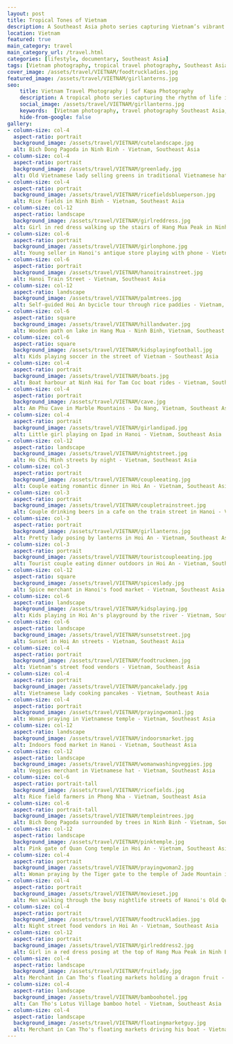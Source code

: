 ```yaml
---
layout: post
title: Tropical Tones of Vietnam
description: A Southeast Asia photo series capturing Vietnam’s vibrant street scenes, lush tones, and natural light — blending documentary and lifestyle photography. Created with a focus on everyday life, atmosphere, and visual storytelling.
location: Vietnam
featured: true
main_category: travel
main_category_url: /travel.html
categories: [lifestyle, documentary, Southeast Asia]
tags: [Vietnam photography, tropical travel photography, Southeast Asia photographer, documentary lifestyle, Sof Kapa Photography]
cover_image: /assets/travel/VIETNAM/foodtruckladies.jpg
featured_image: /assets/travel/VIETNAM/girllanterns.jpg
seo:
    title: Vietnam Travel Photography | Sof Kapa Photography
    description: A tropical photo series capturing the rhythm of life in Vietnam — street scenes, warm tones, and lush textures through a documentary lens.
    social_image: /assets/travel/VIETNAM/girllanterns.jpg
    keywords:  [Vietnam photography, travel photography Southeast Asia, street photography Vietnam, tropical travel images, Sof Kapa Photography]
    hide-from-google: false 
gallery:
- column-size: col-4
  aspect-ratio: portrait
  background_image: /assets/travel/VIETNAM/cutelandscape.jpg
  alt: Bich Dong Pagoda in Ninh Binh - Vietnam, Southeast Asia
- column-size: col-4
  aspect-ratio: portrait
  background_image: /assets/travel/VIETNAM/greenlady.jpg
  alt: Old Vietnamese lady selling greens in traditional Vietnamese hat - Vietnam, Southeast Asia
- column-size: col-4
  aspect-ratio: portrait
  background_image: /assets/travel/VIETNAM/ricefieldsblueperson.jpg
  alt: Rice fields in Ninh Binh - Vietnam, Southeast Asia
- column-size: col-12
  aspect-ratio: landscape
  background_image: /assets/travel/VIETNAM/girlreddress.jpg
  alt: Girl in red dress walking up the stairs of Hang Mua Peak in Ninh Binh - Vietnam, Southeast Asia
- column-size: col-6
  aspect-ratio: portrait
  background_image: /assets/travel/VIETNAM/girlonphone.jpg
  alt: Young seller in Hanoi's antique store playing with phone - Vietnam, Southeast Asia
- column-size: col-6
  aspect-ratio: portrait
  background_image: /assets/travel/VIETNAM/hanoitrainstreet.jpg
  alt: Hanoi Train Street - Vietnam, Southeast Asia
- column-size: col-12
  aspect-ratio: landscape
  background_image: /assets/travel/VIETNAM/palmtrees.jpg
  alt: Self-guided Hoi An bycicle tour through rice paddies - Vietnam, Southeast Asia
- column-size: col-6
  aspect-ratio: square
  background_image: /assets/travel/VIETNAM/hillandwater.jpg
  alt: Wooden path on lake in Hang Mua - Ninh Binh, Vietnam, Southeast Asia
- column-size: col-6
  aspect-ratio: square
  background_image: /assets/travel/VIETNAM/kidsplayingfootball.jpg
  alt: Kids playing soccer in the street of Vietnam - Southeast Asia
- column-size: col-4
  aspect-ratio: portrait
  background_image: /assets/travel/VIETNAM/boats.jpg
  alt: Boat harbour at Ninh Hai for Tam Coc boat rides - Vietnam, Southeast Asia
- column-size: col-4
  aspect-ratio: portrait
  background_image: /assets/travel/VIETNAM/cave.jpg
  alt: Am Phu Cave in Marble Mountains - Da Nang, Vietnam, Southeast Asia
- column-size: col-4
  aspect-ratio: portrait
  background_image: /assets/travel/VIETNAM/girlandipad.jpg
  alt: Little girl playing on Ipad in Hanoi - Vietnam, Southeast Asia
- column-size: col-12
  aspect-ratio: landscape
  background_image: /assets/travel/VIETNAM/nightstreet.jpg
  alt: Ho Chi Minh streets by night - Vietnam, Southeast Asia
- column-size: col-3
  aspect-ratio: portrait
  background_image: /assets/travel/VIETNAM/coupleeating.jpg
  alt: Couple eating romantic dinner in Hoi An - Vietnam, Southeast Asia
- column-size: col-3
  aspect-ratio: portrait
  background_image: /assets/travel/VIETNAM/coupletrainstreet.jpg
  alt: Couple drinking beers in a cafe on the train street in Hanoi - Vietnam, Southeast Asia
- column-size: col-3
  aspect-ratio: portrait
  background_image: /assets/travel/VIETNAM/girllanterns.jpg
  alt: Pretty lady posing by lanterns in Hoi An - Vietnam, Southeast Asia
- column-size: col-3
  aspect-ratio: portrait
  background_image: /assets/travel/VIETNAM/touristcoupleeating.jpg
  alt: Tourist couple eating dinner outdoors in Hoi An - Vietnam, Southeast Asia
- column-size: col-12
  aspect-ratio: square
  background_image: /assets/travel/VIETNAM/spiceslady.jpg
  alt: Spice merchant in Hanoi's food market - Vietnam, Southeast Asia
- column-size: col-6
  aspect-ratio: landscape
  background_image: /assets/travel/VIETNAM/kidsplaying.jpg
  alt: Kids playing in Hoi An's playground by the river - Vietnam, Southeast Asia
- column-size: col-6
  aspect-ratio: landscape
  background_image: /assets/travel/VIETNAM/sunsetstreet.jpg
  alt: Sunset in Hoi An streets - Vietnam, Southeast Asia
- column-size: col-4
  aspect-ratio: portrait
  background_image: /assets/travel/VIETNAM/foodtruckmen.jpg
  alt: Vietnam's street food vendors - Vietnam, Southeast Asia
- column-size: col-4
  aspect-ratio: portrait
  background_image: /assets/travel/VIETNAM/pancakelady.jpg
  alt: Vietnamese lady cooking pancakes - Vietnam, Southeast Asia
- column-size: col-4
  aspect-ratio: portrait
  background_image: /assets/travel/VIETNAM/prayingwoman1.jpg
  alt: Woman praying in Vietnamese temple - Vietnam, Southeast Asia
- column-size: col-12
  aspect-ratio: landscape
  background_image: /assets/travel/VIETNAM/indoorsmarket.jpg 
  alt: Indoors food market in Hanoi - Vietnam, Southeast Asia
- column-size: col-12
  aspect-ratio: landscape
  background_image: /assets/travel/VIETNAM/womanwashingveggies.jpg
  alt: Veggies merchant in Vietnamese hat - Vietnam, Southeast Asia 
- column-size: col-6
  aspect-ratio: portrait-tall
  background_image: /assets/travel/VIETNAM/ricefields.jpg
  alt: Rice field farmers in Phong Nha - Vietnam, Southeast Asia
- column-size: col-6
  aspect-ratio: portrait-tall
  background_image: /assets/travel/VIETNAM/templeintrees.jpg
  alt: Bich Dong Pagoda surrounded by trees in Ninh Binh - Vietnam, Southeast Asia
- column-size: col-12
  aspect-ratio: landscape
  background_image: /assets/travel/VIETNAM/pinktemple.jpg
  alt: Pink gate of Quan Cong temple in Hoi An - Vietnam, Southeast Asia
- column-size: col-4
  aspect-ratio: portrait
  background_image: /assets/travel/VIETNAM/prayingwoman2.jpg
  alt: Woman praying by the Tiger gate to the temple of Jade Mountain in Hanoi - Vietnam, Southeast Asia
- column-size: col-4
  aspect-ratio: portrait
  background_image: /assets/travel/VIETNAM/movieset.jpg
  alt: Men walking through the busy nightlife streets of Hanoi's Old Quarter - Vietnam, Southeast Asia
- column-size: col-4
  aspect-ratio: portrait
  background_image: /assets/travel/VIETNAM/foodtruckladies.jpg
  alt: Night street food vendors in Hoi An - Vietnam, Southeast Asia
- column-size: col-12
  aspect-ratio: portrait
  background_image: /assets/travel/VIETNAM/girlreddress2.jpg
  alt: Girl in a red dress posing at the top of Hang Mua Peak in Ninh Binh - Vietnam, Southeast Asia
- column-size: col-4
  aspect-ratio: landscape
  background_image: /assets/travel/VIETNAM/fruitlady.jpg
  alt: Merchant in Can Tho's floating markets holding a dragon fruit - Vietnam, Southeast Asia
- column-size: col-4
  aspect-ratio: landscape
  background_image: /assets/travel/VIETNAM/bamboohotel.jpg
  alt: Can Tho's Lotus Village bamboo hotel - Vietnam, Southeast Asia
- column-size: col-4
  aspect-ratio: landscape
  background_image: /assets/travel/VIETNAM/floatingmarketguy.jpg
  alt: Merchant in Can Tho's floating markets driving his boat - Vietnam, Southeast Asia
---
```



